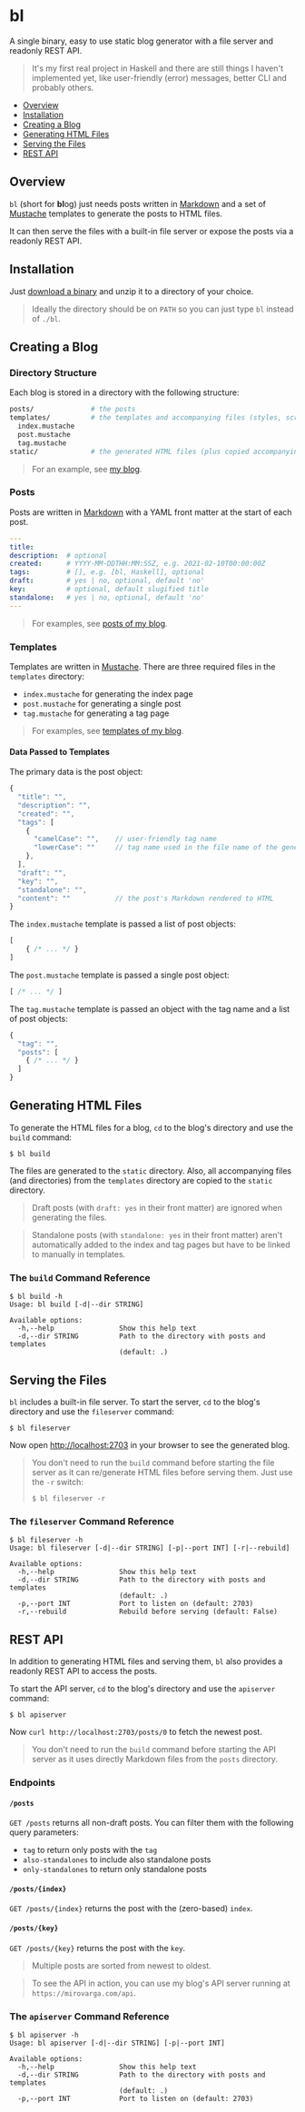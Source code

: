 # bl

A single binary, easy to use static blog generator with a file server and
readonly REST API.

> It's my first real project in Haskell and there are still things I haven't
  implemented yet, like user-friendly (error) messages, better CLI and probably
  others.

- [Overview](#overview)
- [Installation](#installation)
- [Creating a Blog](#creating-a-blog)
- [Generating HTML Files](#generating-html-files)
- [Serving the Files](#serving-the-files)
- [REST API](#rest-api)

## Overview

`bl` (short for **bl**og) just needs posts written in
[Markdown](https://www.markdownguide.org/) and a set of
[Mustache](https://mustache.github.io/) templates to generate the posts to HTML
files.

It can then serve the files with a built-in file server or expose the posts via
a readonly REST API.

## Installation

Just [download a binary](https://github.com/mirovarga/bl/releases) and unzip it
to a directory of your choice.

> Ideally the directory should be on `PATH` so you can just type `bl` instead of
  `./bl`.

## Creating a Blog

### Directory Structure

Each blog is stored in a directory with the following structure:

```bash
posts/              # the posts
templates/          # the templates and accompanying files (styles, scripts, images, etc.)
  index.mustache
  post.mustache
  tag.mustache
static/             # the generated HTML files (plus copied accompanying files)
```

> For an example, see
  [my blog](https://github.com/mirovarga/mirovarga.com).

### Posts

Posts are written in [Markdown](https://www.markdownguide.org/) with a YAML
front matter at the start of each post.

```yaml
---
title:
description:  # optional
created:      # YYYY-MM-DDTHH:MM:SSZ, e.g. 2021-02-10T00:00:00Z
tags:         # [], e.g. [bl, Haskell], optional
draft:        # yes | no, optional, default 'no'
key:          # optional, default slugified title
standalone:   # yes | no, optional, default 'no'
---
```

> For examples, see
  [posts of my blog](https://github.com/mirovarga/mirovarga.com/tree/master/posts).

### Templates

Templates are written in [Mustache](https://mustache.github.io/). There are
three required files in the `templates` directory:

- `index.mustache` for generating the index page
- `post.mustache` for generating a single post
- `tag.mustache` for generating a tag page

> For examples, see
  [templates of my blog](https://github.com/mirovarga/mirovarga.com/tree/master/templates).

#### Data Passed to Templates

The primary data is the post object:

```javascript
{
  "title": "",
  "description": "",
  "created": "",
  "tags": [
    {
      "camelCase": "",    // user-friendly tag name
      "lowerCase": ""     // tag name used in the file name of the generated page 
    },
  ],
  "draft": "",
  "key": "",
  "standalone": "",
  "content": ""           // the post's Markdown rendered to HTML   
}
```

The `index.mustache` template is passed a list of post objects:

```javascript
[
    { /* ... */ }
]
```

The `post.mustache` template is passed a single post object:

```javascript
[ /* ... */ ]
```

The `tag.mustache` template is passed an object with the tag name and a list of
post objects:

```javascript
{
  "tag": "",
  "posts": [
    { /* ... */ }
  ]
}
```

## Generating HTML Files

To generate the HTML files for a blog, `cd` to the blog's directory and use the
`build` command:

```
$ bl build
```

The files are generated to the `static` directory. Also, all accompanying files
(and directories) from the `templates` directory are copied to the `static`
directory.

> Draft posts (with `draft: yes` in their front matter) are ignored when
  generating the files.

> Standalone posts (with `standalone: yes` in their front matter) aren't
  automatically added to the index and tag pages but have to be linked to
  manually in templates. 

### The `build` Command Reference

```
$ bl build -h
Usage: bl build [-d|--dir STRING]

Available options:
  -h,--help                Show this help text
  -d,--dir STRING          Path to the directory with posts and templates
                           (default: .)
```

## Serving the Files

`bl` includes a built-in file server. To start the server, `cd` to the blog's
directory and use the `fileserver` command:

```
$ bl fileserver
```

Now open [http://localhost:2703](http://localhost:2703) in your browser to see
the generated blog.

> You don't need to run the `build` command before starting the file server as
> it can re/generate HTML files before serving them. Just use the `-r` switch:
>  
>  ```
>  $ bl fileserver -r
>  ```

### The `fileserver` Command Reference

```
$ bl fileserver -h
Usage: bl fileserver [-d|--dir STRING] [-p|--port INT] [-r|--rebuild]

Available options:
  -h,--help                Show this help text
  -d,--dir STRING          Path to the directory with posts and templates
                           (default: .)
  -p,--port INT            Port to listen on (default: 2703)
  -r,--rebuild             Rebuild before serving (default: False)
```

## REST API

In addition to generating HTML files and serving them, `bl` also provides a 
readonly REST API to access the posts.

To start the API server, `cd` to the blog's directory and use the `apiserver`
command:

```
$ bl apiserver
```

Now `curl http://localhost:2703/posts/0` to fetch the newest post.

> You don't need to run the `build` command before starting the API server as it
  uses directly Markdown files from the `posts` directory.

### Endpoints

#### `/posts`

`GET /posts` returns all non-draft posts. You can filter them with the following
query parameters:  

- `tag` to return only posts with the `tag`
- `also-standalones` to include also standalone posts
- `only-standalones` to return only standalone posts

#### `/posts/{index}`

`GET /posts/{index}` returns the post with the (zero-based) `index`.

#### `/posts/{key}`

`GET /posts/{key}` returns the post with the `key`.

> Multiple posts are sorted from newest to oldest.

> To see the API in action, you can use my blog's API server running at
  `https://mirovarga.com/api`.

### The `apiserver` Command Reference

```
$ bl apiserver -h
Usage: bl apiserver [-d|--dir STRING] [-p|--port INT]

Available options:
  -h,--help                Show this help text
  -d,--dir STRING          Path to the directory with posts and templates
                           (default: .)
  -p,--port INT            Port to listen on (default: 2703)
```
